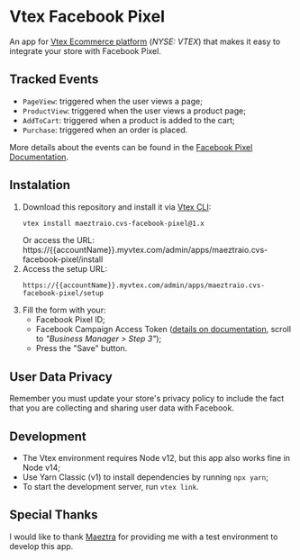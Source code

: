 # Vtex Facebook Pixel

An app for [Vtex Ecommerce platform](https://vtex.com/us-en) (*NYSE: VTEX*) that makes it easy to integrate your store with Facebook Pixel.


## Tracked Events
- `PageView`: triggered when the user views a page;
- `ProductView`: triggered when the user views a product page;
- `AddToCart`: triggered when a product is added to the cart;
- `Purchase`: triggered when an order is placed.

More details about the events can be found in the [Facebook Pixel Documentation](https://developers.facebook.com/docs/facebook-pixel/api-reference).


## Instalation
1. Download this repository and install it via [Vtex CLI](https://developers.vtex.com/docs/guides/vtex-io-documentation-vtex-io-cli-install):
    ```sh
    vtex install maeztraio.cvs-facebook-pixel@1.x
    ```
    Or access the URL: https://{{accountName}}.myvtex.com/admin/apps/maeztraio.cvs-facebook-pixel/install
2. Access the setup URL:
    ```plain
    https://{{accountName}}.myvtex.com/admin/apps/maeztraio.cvs-facebook-pixel/setup
    ```
3. Fill the form with your:
    - Facebook Pixel ID;
    - Facebook Campaign Access Token ([details on documentation](https://developers.facebook.com/docs/marketing-api/conversions-api/get-started/?locale=en_US#access-token), scroll to *"Business Manager > Step 3"*);
    - Press the "Save" button.


## User Data Privacy
Remember you must update your store's privacy policy to include the fact that you are collecting and sharing user data with Facebook.


## Development
- The Vtex environment requires Node v12, but this app also works fine in Node v14;
- Use Yarn Classic (v1) to install dependencies by running `npx yarn`;
- To start the development server, run `vtex link`.

## Special Thanks
I would like to thank [Maeztra](https://maeztra.com/) for providing me with a test environment to develop this app.
